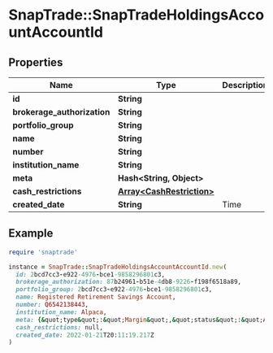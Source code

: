 # SnapTrade::SnapTradeHoldingsAccountAccountId

## Properties

| Name | Type | Description | Notes |
| ---- | ---- | ----------- | ----- |
| **id** | **String** |  | [optional] |
| **brokerage_authorization** | **String** |  | [optional] |
| **portfolio_group** | **String** |  | [optional] |
| **name** | **String** |  | [optional] |
| **number** | **String** |  | [optional] |
| **institution_name** | **String** |  | [optional] |
| **meta** | **Hash&lt;String, Object&gt;** |  | [optional] |
| **cash_restrictions** | [**Array&lt;CashRestriction&gt;**](CashRestriction.md) |  | [optional] |
| **created_date** | **String** | Time | [optional] |

## Example

```ruby
require 'snaptrade'

instance = SnapTrade::SnapTradeHoldingsAccountAccountId.new(
  id: 2bcd7cc3-e922-4976-bce1-9858296801c3,
  brokerage_authorization: 87b24961-b51e-4db8-9226-f198f6518a89,
  portfolio_group: 2bcd7cc3-e922-4976-bce1-9858296801c3,
  name: Registered Retirement Savings Account,
  number: Q6542138443,
  institution_name: Alpaca,
  meta: {&quot;type&quot;:&quot;Margin&quot;,&quot;status&quot;:&quot;ACTIVE&quot;,&quot;institution_name&quot;:&quot;Alpaca&quot;},
  cash_restrictions: null,
  created_date: 2022-01-21T20:11:19.217Z
)
```

